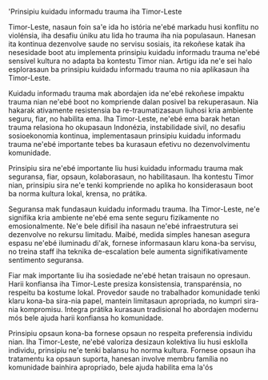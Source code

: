 'Prinsipiu kuidadu informadu trauma iha Timor-Leste

Timor-Leste, nasaun foin sa'e ida ho istória ne'ebé markadu husi konflitu no violénsia, iha desafiu úniku atu lida ho trauma iha nia populasaun. Hanesan ita kontinua dezenvolve saude no servisu sosiais, ita rekoñese katak iha nesesidade boot atu implementa prinsipiu kuidadu informadu trauma ne'ebé sensível kultura no adapta ba kontestu Timor nian. Artigu ida ne'e sei halo esplorasaun ba prinsipiu kuidadu informadu trauma no nia aplikasaun iha Timor-Leste.

Kuidadu informadu trauma mak abordajen ida ne'ebé rekoñese impaktu trauma nian ne'ebé boot no kompriende dalan posivel ba rekuperasaun. Nia hakarak ativamente resistensia ba re-traumatizasaun liuhosi kria ambiente seguru, fiar, no habilita ema. Iha Timor-Leste, ne'ebé ema barak hetan trauma relasiona ho okupasaun Indonézia, instabilidade sivil, no desafiu sosioekonomia kontinua, implementasaun prinsipiu kuidadu informadu trauma ne'ebé importante tebes ba kurasaun efetivu no dezenvolvimentu komunidade.

Prinsipiu sira ne'ebé importante liu husi kuidadu informadu trauma mak seguransa, fiar, opsaun, kolaborasaun, no habilitasaun. Iha kontestu Timor nian, prinsipiu sira ne'e tenki kompriende no aplika ho konsiderasaun boot ba norma kultura lokal, krensa, no prátika.

Seguransa mak fundasaun kuidadu informadu trauma. Iha Timor-Leste, ne'e signifika kria ambiente ne'ebé ema sente seguru fizikamente no emosionalmente. Ne'e bele difisil iha nasaun ne'ebé infraestrutura sei dezenvolve no rekursu limitadu. Maibé, medida simples hanesan asegura espasu ne'ebé iluminadu di'ak, fornese informasaun klaru kona-ba servisu, no treina staff iha teknika de-escalation bele aumenta signifikativamente sentimento seguransa.

Fiar mak importante liu iha sosiedade ne'ebé hetan traisaun no opresaun. Harii konfiansa iha Timor-Leste presiza konsistensia, transparénsia, no respeitu ba kostume lokal. Provedor saude no trabalhador komunidade tenki klaru kona-ba sira-nia papel, mantein limitasaun apropriada, no kumpri sira-nia kompromisu. Integra prátika kurasaun tradisional ho abordajen modernu mós bele ajuda harii konfiansa ho komunidade.

Prinsipiu opsaun kona-ba fornese opsaun no respeita preferensia individu nian. Iha Timor-Leste, ne'ebé valoriza desizaun kolektiva liu husi esklolla individu, prinsipiu ne'e tenki balansu ho norma kultura. Fornese opsaun iha tratamentu ka opsaun suporta, hanesan involve membru família no komunidade bainhira apropriado, bele ajuda habilita ema la'ós